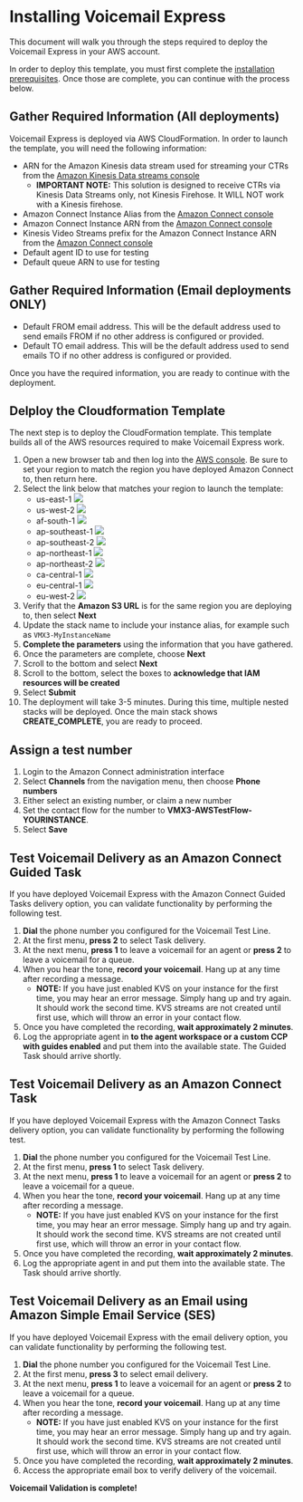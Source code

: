 # Installing Voicemail Express
This document will walk you through the steps required to deploy the Voicemail Express in your AWS account. 

In order to deploy this template, you must first complete the [installation prerequisites](vmx_prerequistes.md). Once those are complete, you can continue with the process below.

## Gather Required Information (All deployments)
Voicemail Express is deployed via AWS CloudFormation. In order to launch the template, you will need the following information:
-  ARN for the Amazon Kinesis data stream used for streaming your CTRs from the [Amazon Kinesis Data streams console](https://console.aws.amazon.com/kinesis/home)
   - **IMPORTANT NOTE:** This solution is designed to receive CTRs via Kinesis Data Streams only, not Kinesis Firehose. It WILL NOT work with a Kinesis firehose.
-  Amazon Connect Instance Alias from the [Amazon Connect console](https://console.aws.amazon.com/connect/home)
-  Amazon Connect Instance ARN from the [Amazon Connect console](https://console.aws.amazon.com/connect/home)
-  Kinesis Video Streams prefix for the Amazon Connect Instance ARN from the [Amazon Connect console](https://console.aws.amazon.com/connect/home)
-  Default agent ID to use for testing
-  Default queue ARN to use for testing

## Gather Required Information (Email deployments **ONLY**)
-  Default FROM email address. This will be the default address used to send emails FROM if no other address is configured or provided.
-  Default TO email address. This will be the default address used to send emails TO if no other address is configured or provided. 

Once you have the required information, you are ready to continue with the deployment.

## Delploy the Cloudformation Template
The next step is to deploy the CloudFormation template. This template builds all of the AWS resources required to make Voicemail Express work.
1.  Open a new browser tab and then log into the [AWS console](https://console.aws.amazon.com/console/home). Be sure to set your region to match the region you have deployed Amazon Connect to, then return here.
1.  Select the link below that matches your region to launch the template:
    - us-east-1 [<img src="https://s3.amazonaws.com/cloudformation-examples/cloudformation-launch-stack.png">](https://console.aws.amazon.com/cloudformation/home?region=us-east-1#/stacks/new?stackName=VMX3&templateURL=https://vmx-source-us-east-1.s3.us-east-1.amazonaws.com/vmx3/2025.09.12/cloudformation/vmx3.yaml)
    - us-west-2 [<img src="https://s3.amazonaws.com/cloudformation-examples/cloudformation-launch-stack.png">](https://console.aws.amazon.com/cloudformation/home?region=us-west-2#/stacks/new?stackName=VMX3&templateURL=https://vmx-source-us-west-2.s3.us-west-2.amazonaws.com/vmx3/2025.09.12/cloudformation/vmx3.yaml)
    - af-south-1 [<img src="https://s3.amazonaws.com/cloudformation-examples/cloudformation-launch-stack.png">](https://console.aws.amazon.com/cloudformation/home?region=af-south-1#/stacks/new?stackName=VMX3&templateURL=https://vmx-source-af-south-1.s3.af-south-1.amazonaws.com/vmx3/2025.09.12/cloudformation/vmx3.yaml)
    - ap-southeast-1 [<img src="https://s3.amazonaws.com/cloudformation-examples/cloudformation-launch-stack.png">](https://console.aws.amazon.com/cloudformation/home?region=ap-southeast-1#/stacks/new?stackName=VMX3&templateURL=https://vmx-source-ap-southeast-1.s3.ap-southeast-1.amazonaws.com/vmx3/2025.09.12/cloudformation/vmx3.yaml)
    - ap-southeast-2 [<img src="https://s3.amazonaws.com/cloudformation-examples/cloudformation-launch-stack.png">](https://console.aws.amazon.com/cloudformation/home?region=ap-southeast-2#/stacks/new?stackName=VMX3&templateURL=https://vmx-source-ap-southeast-2.s3.ap-southeast-2.amazonaws.com/vmx3/2025.09.12/cloudformation/vmx3.yaml)
    - ap-northeast-1 [<img src="https://s3.amazonaws.com/cloudformation-examples/cloudformation-launch-stack.png">](https://console.aws.amazon.com/cloudformation/home?region=ap-northeast-1#/stacks/new?stackName=VMX3&templateURL=https://vmx-source-ap-northeast-1.s3.ap-northeast-1.amazonaws.com/vmx3/2025.09.12/cloudformation/vmx3.yaml)
    - ap-northeast-2 [<img src="https://s3.amazonaws.com/cloudformation-examples/cloudformation-launch-stack.png">](https://console.aws.amazon.com/cloudformation/home?region=ap-northeast-2#/stacks/new?stackName=VMX3&templateURL=https://vmx-source-ap-northeast-2.s3.ap-northeast-2.amazonaws.com/vmx3/2025.09.12/cloudformation/vmx3.yaml)
    - ca-central-1 [<img src="https://s3.amazonaws.com/cloudformation-examples/cloudformation-launch-stack.png">](https://console.aws.amazon.com/cloudformation/home?region=ca-central-1#/stacks/new?stackName=VMX3&templateURL=https://vmx-source-ca-central-1.s3.ca-central-1.amazonaws.com/vmx3/2025.09.12/cloudformation/vmx3.yaml)
    - eu-central-1 [<img src="https://s3.amazonaws.com/cloudformation-examples/cloudformation-launch-stack.png">](https://console.aws.amazon.com/cloudformation/home?region=eu-central-1#/stacks/new?stackName=VMX3&templateURL=https://vmx-source-eu-central-1.s3.eu-central-1.amazonaws.com/vmx3/2025.09.12/cloudformation/vmx3.yaml)
    - eu-west-2 [<img src="https://s3.amazonaws.com/cloudformation-examples/cloudformation-launch-stack.png">](https://console.aws.amazon.com/cloudformation/home?region=eu-west-2#/stacks/new?stackName=VMX3&templateURL=https://vmx-source-eu-west-2.s3.eu-west-2.amazonaws.com/vmx3/2025.09.12/cloudformation/vmx3.yaml)
1.  Verify that the **Amazon S3 URL** is for the same region you are deploying to, then select **Next**
1.  Update the stack name to include your instance alias, for example such as `VMX3-MyInstanceName`
1.  **Complete the parameters** using the information that you have gathered.
1.  Once the parameters are complete, choose **Next**
1. 	Scroll to the bottom and select **Next**
1. 	Scroll to the bottom, select the boxes to **acknowledge that IAM resources will be created**
1.  Select **Submit**
1.  The deployment will take 3-5 minutes. During this time, multiple nested stacks will be deployed. Once the main stack shows **CREATE_COMPLETE**, you are ready to proceed.

## Assign a test number
1.  Login to the Amazon Connect administration interface
1.  Select **Channels** from the navigation menu, then choose **Phone numbers**
1.  Either select an existing number, or claim a new number
1.  Set the contact flow for the number to **VMX3-AWSTestFlow-YOURINSTANCE**.
1.  Select **Save**

## Test Voicemail Delivery as an Amazon Connect Guided Task
If you have deployed Voicemail Express with the Amazon Connect Guided Tasks delivery option, you can validate functionality by performing the following test.
1.  **Dial** the phone number you configured for the Voicemail Test Line.
1.  At the first menu, **press 2** to select Task delivery.
1.  At the next menu, **press 1** to leave a voicemail for an agent or **press 2** to leave a voicemail for a queue.
1.  When you hear the tone, **record your voicemail**. Hang up at any time after recording a message.
    - **NOTE:** If you have just enabled KVS on your instance for the first time, you may hear an error message. Simply hang up and try again. It should work the second time. KVS streams are not created until first use, which will throw an error in your contact flow.
1.  Once you have completed the recording, **wait approximately 2 minutes**.
1.  Log the appropriate agent in **to the agent workspace or a custom CCP with guides enabled** and put them into the available state. The Guided Task should arrive shortly.

## Test Voicemail Delivery as an Amazon Connect Task
If you have deployed Voicemail Express with the Amazon Connect Tasks delivery option, you can validate functionality by performing the following test.
1.  **Dial** the phone number you configured for the Voicemail Test Line.
1.  At the first menu, **press 1** to select Task delivery.
1.  At the next menu, **press 1** to leave a voicemail for an agent or **press 2** to leave a voicemail for a queue.
1.  When you hear the tone, **record your voicemail**. Hang up at any time after recording a message.
    - **NOTE:** If you have just enabled KVS on your instance for the first time, you may hear an error message. Simply hang up and try again. It should work the second time. KVS streams are not created until first use, which will throw an error in your contact flow.
1.  Once you have completed the recording, **wait approximately 2 minutes**.
1.  Log the appropriate agent in and put them into the available state. The Task should arrive shortly.

## Test Voicemail Delivery as an Email using Amazon Simple Email Service (SES)
If you have deployed Voicemail Express with the email delivery option, you can validate functionality by performing the following test.
1.  **Dial** the phone number you configured for the Voicemail Test Line.
1.  At the first menu, **press 3** to select email delivery.
1.  At the next menu, **press 1** to leave a voicemail for an agent or **press 2** to leave a voicemail for a queue.
1.  When you hear the tone, **record your voicemail**. Hang up at any time after recording a message.
    - **NOTE:** If you have just enabled KVS on your instance for the first time, you may hear an error message. Simply hang up and try again. It should work the second time. KVS streams are not created until first use, which will throw an error in your contact flow.
1.  Once you have completed the recording, **wait approximately 2 minutes**.
1.  Access the appropriate email box to verify delivery of the voicemail.

**Voicemail Validation is complete!**